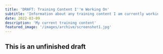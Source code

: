 ```yaml
---
title: 'DRAFT: Training Content I''m Working On'
subtitle: 'Information about any training content I am currently working on, have finished, or abandoned'
date: 2022-03-09
description: 'My current training content'
featured_image: '/images/archive/screenshot1.jpg'
---
```


<h2>This is an unfinished draft</h2>



